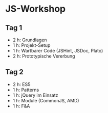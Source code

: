 # JS-Workshop
## Tag 1
* 2 h: Grundlagen
* 1 h: Projekt-Setup
* 1 h: Wartbarer Code (JSHint, JSDoc, Plato)
* 2 h: Prototypische Vererbung

## Tag 2
* 2 h: ES5
* 1 h: Patterns
* 1 h: jQuery im Einsatz
* 1 h: Module (CommonJS, AMD)
* 1 h: F&A

